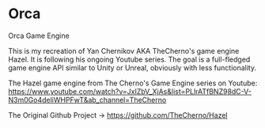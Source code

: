 # Orca
Orca Game Engine

This is my recreation of Yan Chernikov AKA TheCherno's game engine Hazel. It is following his ongoing Youtube series.
The goal is a full-fledged game engine API similar to Unity or Unreal, obviously with less functionality.

The Hazel game engine from The Cherno's Game Engine series on Youtube:
https://www.youtube.com/watch?v=JxIZbV_XjAs&list=PLlrATfBNZ98dC-V-N3m0Go4deliWHPFwT&ab_channel=TheCherno

The Original Github Project -> https://github.com/TheCherno/Hazel
